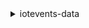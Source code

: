 <details><summary>iotevents-data</summary><blockquote>

- **<details><summary>batch-acknowledge-alarm</summary><blockquote>**

  * --acknowledge-action-requests
  * --cli-input-json
  * --cli-input-yaml
  * --generate-cli-skeleton


- **<details><summary>batch-disable-alarm</summary><blockquote>**

  * --disable-action-requests
  * --cli-input-json
  * --cli-input-yaml
  * --generate-cli-skeleton


- **<details><summary>batch-enable-alarm</summary><blockquote>**

  * --enable-action-requests
  * --cli-input-json
  * --cli-input-yaml
  * --generate-cli-skeleton


- **<details><summary>batch-put-message</summary><blockquote>**

  * --messages
  * --cli-input-json
  * --cli-input-yaml
  * --generate-cli-skeleton


- **<details><summary>batch-reset-alarm</summary><blockquote>**

  * --reset-action-requests
  * --cli-input-json
  * --cli-input-yaml
  * --generate-cli-skeleton


- **<details><summary>batch-snooze-alarm</summary><blockquote>**

  * --snooze-action-requests
  * --cli-input-json
  * --cli-input-yaml
  * --generate-cli-skeleton


- **<details><summary>batch-update-detector</summary><blockquote>**

  * --detectors
  * --cli-input-json
  * --cli-input-yaml
  * --generate-cli-skeleton


- **<details><summary>describe-alarm</summary><blockquote>**

  * --alarm-model-name
  * --key-value
  * --cli-input-json
  * --cli-input-yaml
  * --generate-cli-skeleton


- **<details><summary>describe-detector</summary><blockquote>**

  * --detector-model-name
  * --key-value
  * --cli-input-json
  * --cli-input-yaml
  * --generate-cli-skeleton


- **<details><summary>help</summary><blockquote>**

  * 


- **<details><summary>list-alarms</summary><blockquote>**

  * --alarm-model-name
  * --next-token
  * --max-results
  * --cli-input-json
  * --cli-input-yaml
  * --generate-cli-skeleton


- **<details><summary>list-detectors</summary><blockquote>**

  * --detector-model-name
  * --state-name
  * --next-token
  * --max-results
  * --cli-input-json
  * --cli-input-yaml
  * --generate-cli-skeleton


</blockquote></details>
</blockquote></details>
</blockquote></details>
</blockquote></details>
</blockquote></details>
</blockquote></details>
</blockquote></details>
</blockquote></details>
</blockquote></details>
</blockquote></details>
</blockquote></details>
</blockquote></details>
</blockquote></details>
